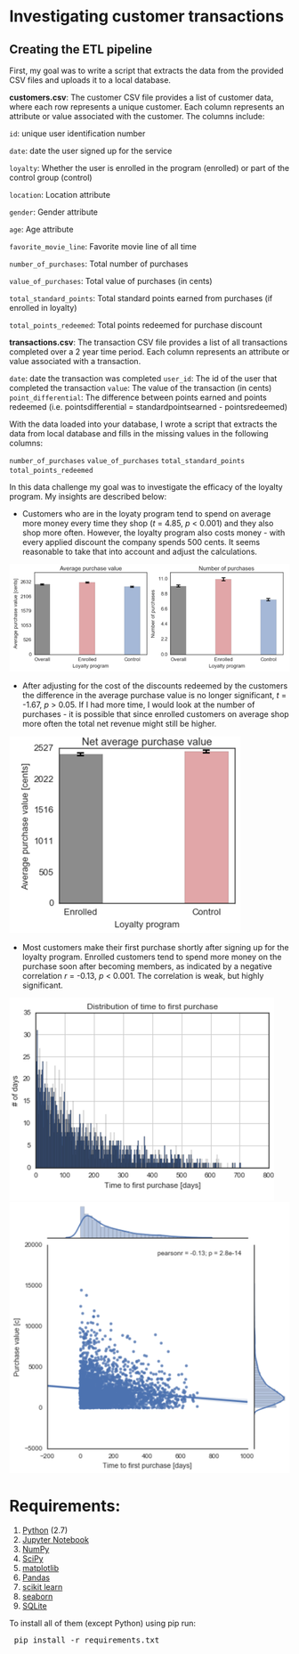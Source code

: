 # Investigating customer transactions

## Creating the ETL pipeline

First, my goal was to write a script that extracts the data from the provided CSV files and uploads it to a local database.

__customers.csv__: The customer CSV file provides a list of customer data, where each row represents a unique customer. Each column represents an attribute or value associated with the customer. The columns include:

<code>id</code>: unique user identification number

<code>date</code>: date the user signed up for the service

<code>loyalty</code>: Whether the user is enrolled in the program (enrolled) or part of the control group (control)

<code>location</code>: Location attribute

<code>gender</code>: Gender attribute

<code>age</code>: Age attribute

<code>favorite_movie_line</code>: Favorite movie line of all time

<code>number_of_purchases</code>: Total number of purchases

<code>value_of_purchases</code>: Total value of purchases (in cents)

<code>total_standard_points</code>: Total standard points earned from purchases (if enrolled in loyalty)

<code>total_points_redeemed</code>: Total points redeemed for purchase discount

__transactions.csv__: The transaction CSV file provides a list of all transactions completed over a 2 year time period. Each column represents an attribute or value associated with a transaction.

<code>date</code>: date the transaction was completed
<code>user_id</code>: The id of the user that completed the transaction
<code>value</code>: The value of the transaction (in cents)
<code>point_differential</code>: The difference between points earned and points redeemed (i.e. pointsdifferential = standardpointsearned - pointsredeemed)

With the data loaded into your database, I wrote a script that extracts the data from local database and fills in the missing values in the following columns:

<code>number_of_purchases</code>
<code>value_of_purchases</code>
<code>total_standard_points</code>
<code>total_points_redeemed</code>

In this data challenge my goal was to investigate the efficacy of the loyalty program. My insights are described below:

- Customers who are in the loyaty program tend to spend on average more money every time they shop (*t* = 4.85, *p* < 0.001) and they also shop more often. However, the loyalty program also costs money - with every applied discount the company spends 500 cents. It seems reasonable to take that into account and adjust the calculations.

![mean_purchase_value](mean_purchase_value.png)

- After adjusting for the cost of the discounts redeemed by the customers the difference in the average purchase value is no longer significant, *t* = -1.67, *p* > 0.05. If I had more time, I would look at the number of purchases - it is possible that since enrolled customers on average shop more often the total net revenue might still be higher.

![net_mean_purchase](net_mean_purchase.png)

- Most customers make their first purchase shortly after signing up for the loyalty program. Enrolled customers tend to spend more money on the purchase soon after becoming members, as indicated by a negative correlation *r* = -0.13, *p* < 0.001. The correlation is weak, but highly significant. 

![time_to_first_purchase](time_to_first_purchase.png)
![time_to_first_purchase_purchase_value](time_to_first_purchase_purchase_value.png)

# Requirements:

1. <a href="https://www.python.org/"> Python</a> (2.7)
2. <a href="http://jupyter.org/">Jupyter Notebook</a>
3. <a href="http://www.numpy.org/">NumPy</a>
4. <a href="http://www.scipy.org/">SciPy</a>
5. <a href="http://matplotlib.org/">matplotlib</a>
6. <a href="http://pandas.pydata.org">Pandas</a>
7. <a href="http://scikit-learn.org/stable/">scikit learn</a>
8. <a href="http://seaborn.pydata.org">seaborn</a>
9. <a href="https://www.sqlite.org">SQLite</a>

To install all of them (except Python) using pip run:
<pre>
 pip install -r requirements.txt
</pre>
